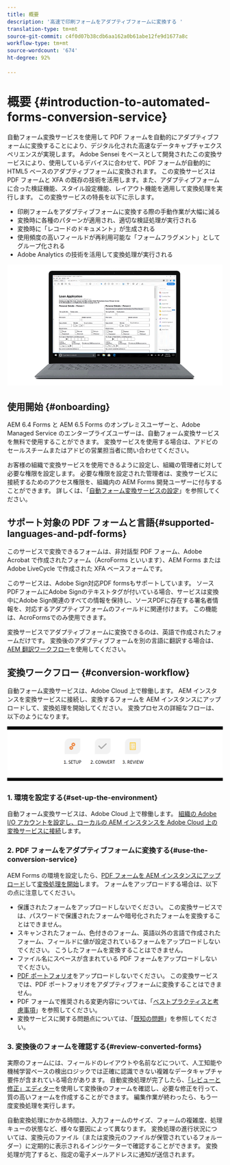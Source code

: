 ```yaml
---
title: 概要
description: '高速で印刷フォームをアダプティブフォームに変換する '
translation-type: tm+mt
source-git-commit: c4f0d07b38cdb6aa162a0b61abe12fe9d1677a8c
workflow-type: tm+mt
source-wordcount: '674'
ht-degree: 92%

---
```



# 概要 {#introduction-to-automated-forms-conversion-service}

自動フォーム変換サービスを使用して PDF フォームを自動的にアダプティブフォームに変換することにより、デジタル化された高速なデータキャプチャエクスペリエンスが実現します。 Adobe Sensei をベースとして開発されたこの変換サービスにより、使用しているデバイスに合わせて、PDF フォームが自動的に HTML5 ベースのアダプティブフォームに変換されます。 この変換サービスは PDF フォームと XFA の既存の技術を活用します。また、アダプティブフォームに合った検証機能、スタイル設定機能、レイアウト機能を適用して変換処理を実行します。 この変換サービスの特長を以下に示します。

* 印刷フォームをアダプティブフォームに変換する際の手動作業が大幅に減る
* 変換時に各種のパターンが適用され、適切な検証処理が実行される
* 変換時に「レコードのドキュメント」が生成される
* 使用頻度の高いフィールドが再利用可能な「フォームフラグメント」としてグループ化される
* Adobe Analytics の技術を活用して変換処理が実行される

![操作は非常に簡単です。 変換するソースフォームを準備して、自動フォーム変換サービスを実行するだけです。 それだけで、美しいアダプティブフォームが生成されます。 もちろん、満足できるまで何度でもフォームを編集することができます。](assets/pdf-to-adaptive-form-gitx50.gif)

## 使用開始 {#onboarding}

AEM 6.4 Forms と AEM 6.5 Forms のオンプレミスユーザーと、Adobe Managed Service のエンタープライズユーザーは、自動フォーム変換サービスを無料で使用することができます。 変換サービスを使用する場合は、アドビのセールスチームまたはアドビの営業担当者に問い合わせてください。

お客様の組織で変換サービスを使用できるように設定し、組織の管理者に対して必要な権限を設定します。 必要な権限を設定された管理者は、変換サービスに接続するためのアクセス権限を、組織内の AEM Forms 開発ユーザーに付与することができます。 詳しくは、「[自動フォーム変換サービスの設定](configure-service.md)」を参照してください。

## サポート対象の PDF フォームと言語{#supported-languages-and-pdf-forms}

このサービスで変換できるフォームは、非対話型 PDF フォーム、Adobe Acrobat で作成されたフォーム（AcroForms といいます）、AEM Forms または Adobe LiveCycle で作成された XFA ベースフォームです。

このサービスは、Adobe Sign対応PDF formsもサポートしています。 ソースPDFフォームにAdobe Signのテキストタグが付いている場合、サービスは変換中にAdobe Sign関連のすべての情報を保持し、ソースPDFに存在する署名者情報を、対応するアダプティブフォームのフィールドに関連付けます。 この機能は、AcroFormsでのみ使用できます。

変換サービスでアダプティブフォームに変換できるのは、英語で作成されたフォームだけです。 変換後のアダプティブフォームを別の言語に翻訳する場合は、[AEM 翻訳ワークフロー](https://helpx.adobe.com/jp/experience-manager/6-5/forms/using/using-aem-translation-workflow-to-localize-adaptive-forms.html)を使用してください。

## 変換ワークフロー  {#conversion-workflow}

自動フォーム変換サービスは、Adobe Cloud 上で稼働します。 AEM インスタンスを変換サービスに接続し、変換するフォームを AEM インスタンスにアップロードして、変換処理を開始してください。 変換プロセスの詳細なフローは、以下のようになります。

![ワークフロー](assets/conversion-workflow.png)

### 1. 環境を設定する{#set-up-the-environment}

自動フォーム変換サービスは、Adobe Cloud 上で稼働します。 [組織の Adobe I/O アカウントを設定し、ローカルの AEM インスタンスを Adobe Cloud 上の変換サービスに接続](configure-service.md)します。

### 2. PDF フォームをアダプティブフォームに変換する{#use-the-conversion-service}

AEM Forms の環境を設定したら、[PDF フォームを AEM インスタンスにアップロード](convert-existing-forms-to-adaptive-forms.md)して[変換処理を開始](convert-existing-forms-to-adaptive-forms.md#run-the-conversion)します。 フォームをアップロードする場合は、以下の点に注意してください。

* 保護されたフォームをアップロードしないでください。 この変換サービスでは、パスワードで保護されたフォームや暗号化されたフォームを変換することはできません。
* スキャンされたフォーム、色付きのフォーム、英語以外の言語で作成されたフォーム、フィールドに値が設定されているフォームをアップロードしないでください。 こうしたフォームを変換することはできません。
* ファイル名にスペースが含まれている PDF フォームをアップロードしないでください。
* [PDF ポートフォリオ](https://helpx.adobe.com/jp/acrobat/using/overview-pdf-portfolios.html)をアップロードしないでください。 この変換サービスでは、PDF ポートフォリオをアダプティブフォームに変換することはできません。
* PDF フォームで推奨される変更内容については、「[ベストプラクティスと考慮事項](styles-and-pattern-considerations-and-best-practices.md)」を参照してください。
* 変換サービスに関する問題点については、「[既知の問題](known-issues.md)」を参照してください。

### 3. 変換後のフォームを確認する{#review-converted-forms}

実際のフォームには、フィールドのレイアウトや名前などについて、人工知能や機械学習ベースの検出ロジックでは正確に認識できない複雑なデータキャプチャ要件が含まれている場合があります。 自動変換処理が完了したら、[「レビューと修正」エディター](review-correct-ui-edited.md)を使用して変換後のフォームを確認し、必要な修正を行って、質の高いフォームを作成することができます。 編集作業が終わったら、もう一度変換処理を実行します。

自動変換処理にかかる時間は、入力フォームのサイズ、フォームの複雑度、処理キューの状態など、様々な要因によって異なります。 変換処理の進行状況については、変換元のファイル（または変換元のファイルが保管されているフォルーダー）に定期的に表示されるインジケーターで確認することができます。 変換処理が完了すると、指定の電子メールアドレスに通知が送信されます。
